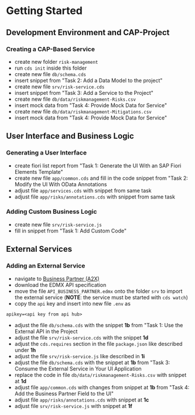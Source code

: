 # Getting Started

## Development Environment and CAP-Project

### Creating a CAP-Based Service

- create new folder `risk-management`
- run `cds init` inside this folder
- create new file `db/schema.cds`
- insert snippet from "Task 2: Add a Data Model to the project"
- create new file `srv/risk-service.cds`
- insert snippet from "Task 3: Add a Service to the Project"
- create new file `db/data/riskmanagement-Risks.csv`
- insert mock data from "Task 4: Provide Mock Data for Service"
- create new file `db/data/riskmanagement-Mitigations.csv`
- insert mock data from "Task 4: Provide Mock Data for Service"

## User Interface and Business Logic

### Generating a User Interface

- create fiori list report from "Task 1: Generate the UI With an SAP Fiori Elements Template"
- create new file `app/common.cds` and fill in the code snippet from "Task 2: Modify the UI With OData Annotations
- adjust file `app/services.cds` with snippet from same task
- adjust file `app/risks/annotations.cds` with snippet from same task

### Adding Custom Business Logic

- create new file `srv/risk-service.js`
- fill in snippet from "Task 1: Add Custom Code"

## External Services

### Adding an External Service

- navigate to [Business Partner (A2X)](https://api.sap.com/api/API_BUSINESS_PARTNER/overview)
- download the EDMX API specification
- move the file `API_BUSINESS_PARTNER.edmx` onto the folder `srv` to import the external service (**NOTE**: the service must be started with `cds watch`)
- copy the `api` key and insert into new file `.env` as

```env
apikey=<api key from api hub>
```

- adjust the file `db/schema.cds` with the snippet **1b** from "Task 1: Use the External API in the Project
- adjust the file `srv/risk-service.cds` with the snippet **1d**
- adjust the `cds.requires` section in the file `package.json` like described under **1h**
- adjust the file `srv/risk-service.js` like described in **1i**
- adjust the file `db/schema.cds` with the snippet at **1b** from "Task 3: Consume the External Service in Your UI Application
- replace the code in file `db/data/riskmanagement-Risks.csv` with snippet at **1d**
- adjust file `app/common.cds` with changes from snippet at **1b** from "Task 4: Add the Business Partner Field to the UI"
- adjust file `app/risks/annotations.cds` with snippet at **1c**
- adjust file `srv/risk-service.js` with snippet at **1f**
